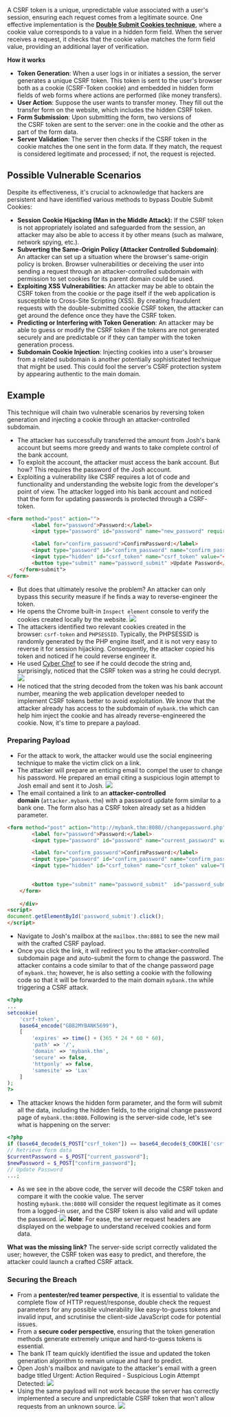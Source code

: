 A CSRF token is a unique, unpredictable value associated with a user's session, ensuring each request comes from a legitimate source. One effective implementation is the **[Double Submit Cookies technique](https://cheatsheetseries.owasp.org/cheatsheets/Cross-Site_Request_Forgery_Prevention_Cheat_Sheet.html#alternative-using-a-double-submit-cookie-pattern)**, where a cookie value corresponds to a value in a hidden form field. When the server receives a request, it checks that the cookie value matches the form field value, providing an additional layer of verification.

**How it works**
- **Token Generation**: When a user logs in or initiates a session, the server generates a unique CSRF token. This token is sent to the user's browser both as a cookie (CSRF-Token cookie) and embedded in hidden form fields of web forms where actions are performed (like money transfers).
- **User Action**: Suppose the user wants to transfer money. They fill out the transfer form on the website, which includes the hidden CSRF token.
- **Form Submission**: Upon submitting the form, two versions of the CSRF token are sent to the server: one in the cookie and the other as part of the form data.
- **Server Validation**: The server then checks if the CSRF token in the cookie matches the one sent in the form data. If they match, the request is considered legitimate and processed; if not, the request is rejected.

## Possible Vulnerable Scenarios
Despite its effectiveness, it's crucial to acknowledge that hackers are persistent and have identified various methods to bypass Double Submit Cookies:

- **Session Cookie Hijacking (Man in the Middle Attack):** If the CSRF token is not appropriately isolated and safeguarded from the session, an attacker may also be able to access it by other means (such as malware, network spying, etc.).
- **Subverting the Same-Origin Policy (Attacker Controlled Subdomain)**: An attacker can set up a situation where the browser's same-origin policy is broken. Browser vulnerabilities or deceiving the user into sending a request through an attacker-controlled subdomain with permission to set cookies for its parent domain could be used.
- **Exploiting XSS Vulnerabilities**: An attacker may be able to obtain the CSRF token from the cookie or the page itself if the web application is susceptible to Cross-Site Scripting (XSS). By creating fraudulent requests with the double-submitted cookie CSRF token, the attacker can get around the defence once they have the CSRF token.
- **Predicting or Interfering with Token Generation**: An attacker may be able to guess or modify the CSRF token if the tokens are not generated securely and are predictable or if they can tamper with the token generation process.
- **Subdomain Cookie Injection**: Injecting cookies into a user's browser from a related subdomain is another potentially sophisticated technique that might be used. This could fool the server's CSRF protection system by appearing authentic to the main domain.

## Example
This technique will chain two vulnerable scenarios by reversing token generation and injecting a cookie through an attacker-controlled subdomain.

- The attacker has successfully transferred the amount from Josh's bank account but seems more greedy and wants to take complete control of the bank account.
- To exploit the account, the attacker must access the bank account. But how? This requires the password of the Josh account.
- Exploiting a vulnerability like CSRF requires a lot of code and functionality and understanding the website logic from the developer's point of view. The attacker logged into his bank account and noticed that the form for updating passwords is protected through a CSRF- token.

```html
<form method="post" action="">
        <label for="password">Password:</label>
        <input type="password" id="password" name="new_password" required>

        <label for="confirm_password">ConfirmPassword:</label>
        <input type="password" id="confirm_password" name="confirm_password" required>
		<input type="hidden" id="csrf_token" name="csrf_token" value="<?php echo $_COOKIE['csrf-token']; ?>">
        <button type="submit" name="password_submit" >Update Password</button>
    </form>submit">
</form> 
```

- But does that ultimately resolve the problem? An attacker can only bypass this security measure if he finds a way to reverse-engineer the token.
- He opens the Chrome built-in `Inspect element` console to verify the cookies created locally by the website.
	![](Pasted%20image%2020241225155415.png)
- The attackers identified two relevant cookies created in the browser: `csrf-token` and `PHPSESSID`. Typically, the PHPSESSID is randomly generated by the PHP engine itself, and it is not very easy to reverse it for session hijacking. Consequently, the attacker copied his token and noticed if he could reverse engineer it.
- He used [Cyber Chef](https://gchq.github.io/CyberChef/#recipe=From_Base64('A-Za-z0-9%2B/%3D',true,false)&input=UjBJNE1rMVpRa0ZPU3pVMk9UZ0s) to see if he could decode the string and, surprisingly, noticed that the CSRF token was a string he could decrypt.
	![](Pasted%20image%2020241225155515.png)
- He noticed that the string decoded from the token was his bank account number, meaning the web application developer needed to implement CSRF tokens better to avoid exploitation. We know that the attacker already has access to the subdomain of `mybank.thm` which can help him inject the cookie and has already reverse-engineered the cookie. Now, it's time to prepare a payload.

### **Preparing Payload**
- For the attack to work, the attacker would use the social engineering technique to make the victim click on a link.
- The attacker will prepare an enticing email to compel the user to change his password. He prepared an email citing a suspicious login attempt to Josh email and sent it to Josh.
	![](Pasted%20image%2020241225155710.png)
- The email contained a link to an **attacker-controlled domain** (`attacker.mybank.thm`) with a password update form similar to a bank one. The form also has a CSRF token already set as a hidden parameter.

```html
<form method="post" action="http://mybank.thm:8080//changepassword.php" id="autos">
        <label for="password">Password:</label>
        <input type="password" id="password" name="current_password" value="<?php echo "GB82MYBANK5697" ?>" required>

        <label for="confirm_password">ConfirmPassword:</label>
        <input type="password" id="confirm_password" name="confirm_password" value="Attacker Unique Password" required>
		<input type="hidden" id="csrf_token" name="csrf_token" value="Decrypted Token Value">
		

        <button type="submit" name="password_submit"  id="password_submit" >Update Password</button>
    </form>
	
	</div>
<script>
document.getElementById('password_submit').click(); 
</script>
```

- Navigate to Josh's mailbox at the `mailbox.thm:8081` to see the new mail with the crafted CSRF payload.
- Once you click the link, it will redirect you to the attacker-controlled subdomain page and auto-submit the form to change the password. The attacker contains a code similar to that of the change password page of `mybank.thm`; however, he is also setting a cookie with the following code so that it will be forwarded to the main domain `mybank.thm` while triggering a CSRF attack.

```php
<?php
...
setcookie(
    'csrf-token',               
    base64_encode("GB82MYBANK5699"),            
    [
        'expires' => time() + (365 * 24 * 60 * 60), 
        'path' => '/',                         
        'domain' => 'mybank.thm',                          
        'secure' => false,                      
        'httponly' => false,                 
        'samesite' => 'Lax' 
    ]
);
?>
```

- The attacker knows the hidden form parameter, and the form will submit all the data, including the hidden fields, to the original change password page of `mybank.thm:8080`. Following is the server-side code, let's see what is happening on the server:

```php
<?php
if (base64_decode($_POST["csrf_token"]) == base64_decode($_COOKIE['csrf-token'])) { 
// Retrieve form data
$currentPassword = $_POST["current_password"];
$newPassword = $_POST["confirm_password"];
// Update Password
...;
```

- As we see in the above code, the server will decode the CSRF token and compare it with the cookie value. The server hosting `mybank.thm:8080` will consider the request legitimate as it comes from a logged-in user, and the CSRF token is also valid and will update the password.
	![](Pasted%20image%2020241225160440.png)
**Note**: 
	For ease, the server request headers are displayed on the webpage to understand received cookies and form data.

**What was the missing link?**
The server-side script correctly validated the user; however, the CSRF token was easy to predict, and therefore, the attacker could launch a crafted CSRF attack.


### Securing the Breach
- From a **pentester/red teamer perspective**, it is essential to validate the complete flow of HTTP request/response, double check the request parameters for any possible vulnerability like easy-to-guess tokens and invalid input, and scrutinise the client-side JavaScript code for potential issues.
- From a **secure coder perspective**, ensuring that the token generation methods generate extremely unique and hard-to-guess tokens is essential.
- The bank IT team quickly identified the issue and updated the token generation algorithm to remain unique and hard to predict.
- Open Josh's mailbox and navigate to the attacker's email with a green badge titled Urgent: Action Required - Suspicious Login Attempt Detected:
	![](Pasted%20image%2020241225160731.png)
- Using the same payload will not work because the server has correctly implemented a secure and unpredictable CSRF token that won't allow requests from an unknown source.
	![](Pasted%20image%2020241225160747.png)
